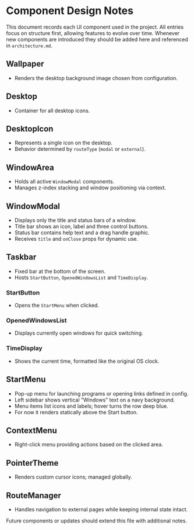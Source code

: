 # Component Design Notes

This document records each UI component used in the project.  All entries focus
on structure first, allowing features to evolve over time. Whenever new
components are introduced they should be added here and referenced in
`architecture.md`.

## Wallpaper
- Renders the desktop background image chosen from configuration.

## Desktop
- Container for all desktop icons.

## DesktopIcon
- Represents a single icon on the desktop.
- Behavior determined by `routeType` (`modal` or `external`).

## WindowArea
- Holds all active `WindowModal` components.
- Manages z-index stacking and window positioning via context.

## WindowModal
- Displays only the title and status bars of a window.
- Title bar shows an icon, label and three control buttons.
- Status bar contains help text and a drag handle graphic.
- Receives `title` and `onClose` props for dynamic use.

## Taskbar
- Fixed bar at the bottom of the screen.
- Hosts `StartButton`, `OpenedWindowsList` and `TimeDisplay`.

### StartButton
- Opens the `StartMenu` when clicked.

### OpenedWindowsList
- Displays currently open windows for quick switching.

### TimeDisplay
- Shows the current time, formatted like the original OS clock.

## StartMenu
- Pop-up menu for launching programs or opening links defined in config.
- Left sidebar shows vertical "Windows" text on a navy background.
- Menu items list icons and labels; hover turns the row deep blue.
- For now it renders statically above the Start button.

## ContextMenu
- Right-click menu providing actions based on the clicked area.

## PointerTheme
- Renders custom cursor icons; managed globally.

## RouteManager
- Handles navigation to external pages while keeping internal state intact.

Future components or updates should extend this file with additional notes.
